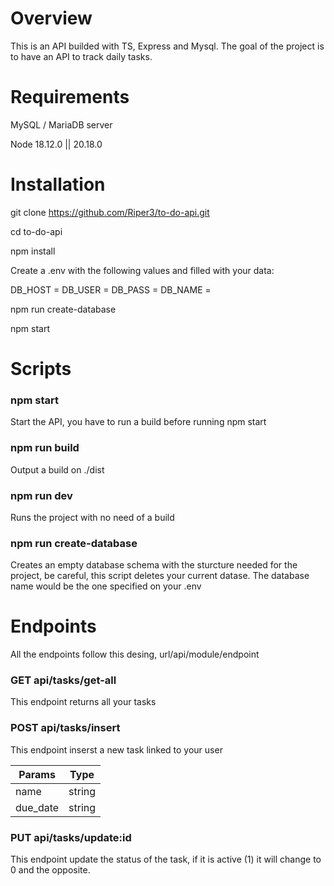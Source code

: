 # Overview

This is an API builded with TS, Express and Mysql. The goal of the project is to have an API to track daily tasks.

# Requirements

MySQL / MariaDB server

Node 18.12.0 || 20.18.0

# Installation

git clone https://github.com/Riper3/to-do-api.git

cd to-do-api

npm install

Create a .env with the following values and filled with your data:

DB_HOST =
DB_USER =
DB_PASS =
DB_NAME =

npm run create-database

npm start

# Scripts

### npm start

Start the API, you have to run a build before running npm start

### npm run build

Output a build on ./dist

### npm run dev

Runs the project with no need of a build

### npm run create-database

Creates an empty database schema with the sturcture needed for the project, be careful, this script deletes your current datase. The database name would be the one specified on your .env

# Endpoints

All the endpoints follow this desing, url/api/module/endpoint

### GET api/tasks/get-all

This endpoint returns all your tasks

### POST api/tasks/insert

This endpoint inserst a new task linked to your user

| Params  | Type |
| ------------- |:-------------:|
| name      | string     |
| due_date      | string     |

### PUT api/tasks/update:id

This endpoint update the status of the task, if it is active (1) it will change to 0 and the opposite.